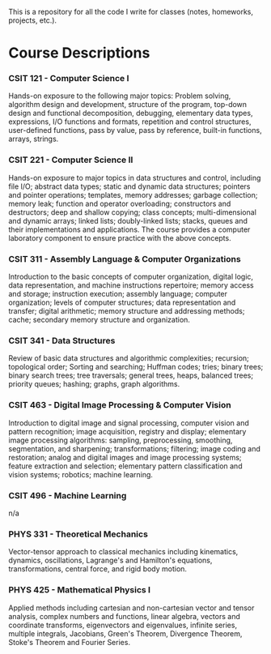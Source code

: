 This is a repository for all the code I write for classes (notes, homeworks, projects, etc.).

# Course Descriptions
### CSIT 121 - Computer Science I
Hands-on exposure to the following major topics: Problem solving, algorithm design and development, structure of the program, top-down design and functional decomposition, debugging, elementary data types, expressions, I/O functions and formats, repetition and control structures, user-defined functions, pass by value, pass by reference, built-in functions, arrays, strings.

### CSIT 221 - Computer Science II
Hands-on exposure to major topics in data structures and control, including file I/O; abstract data types; static and dynamic data structures; pointers and pointer operations; templates, memory addresses; garbage collection; memory leak; function and operator overloading; constructors and destructors; deep and shallow copying; class concepts; multi-dimensional and dynamic arrays; linked lists; doubly-linked lists; stacks, queues and their implementations and applications. The course provides a computer laboratory component to ensure practice with the above concepts.

### CSIT 311 - Assembly Language & Computer Organizations
Introduction to the basic concepts of computer organization, digital logic, data representation, and machine instructions repertoire; memory access and storage; instruction execution; assembly language; computer organization; levels of computer structures; data representation and transfer; digital arithmetic; memory structure and addressing methods; cache; secondary memory structure and organization.

### CSIT 341 - Data Structures
Review of basic data structures and algorithmic complexities; recursion; topological order; Sorting and searching; Huffman codes; tries; binary trees; binary search trees; tree traversals; general trees, heaps, balanced trees; priority queues; hashing; graphs, graph algorithms.

### CSIT 463 - Digital Image Processing & Computer Vision
Introduction to digital image and signal processing, computer vision and pattern recognition; image acquisition, registry and display; elementary image processing algorithms: sampling, preprocessing, smoothing, segmentation, and sharpening; transformations; filtering; image coding and restoration; analog and digital images and image processing systems; feature extraction and selection; elementary pattern classification and vision systems; robotics; machine learning.

### CSIT 496 - Machine Learning
n/a

### PHYS 331 - Theoretical Mechanics
Vector-tensor approach to classical mechanics including kinematics, dynamics, oscillations, Lagrange's and Hamilton's equations, transformations, central force, and rigid body motion.

### PHYS 425 - Mathematical Physics I
Applied methods including cartesian and non-cartesian vector and tensor analysis, complex numbers and functions, linear algebra, vectors and coordinate transforms, eigenvectors and eigenvalues, infinite series, multiple integrals, Jacobians, Green's Theorem, Divergence Theorem, Stoke's Theorem and Fourier Series.
